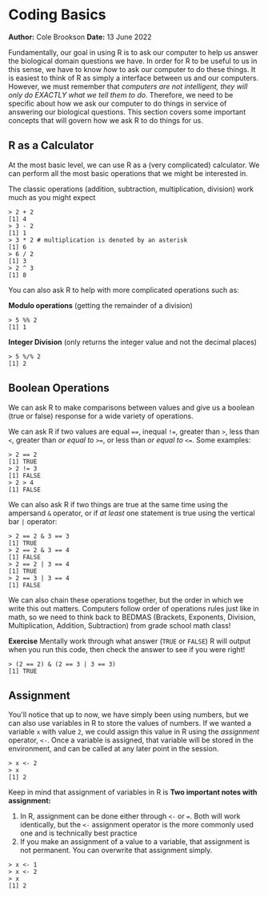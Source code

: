 # Coding Basics
**Author:** Cole Brookson
**Date:** 13 June 2022

Fundamentally, our goal in using R is to ask our computer to help us answer the biological domain questions we have. In order for R to be useful to us in this sense, we have to know *how* to ask our computer to do these things. It is easiest to think of R as simply a interface between us and our computers. However, we must remember that *computers are not intelligent, they will only do EXACTLY what we tell them to do*. Therefore, we need to be specific about how we ask our computer to do things in service of answering our biological questions. This section covers some important concepts that will govern how we ask R to do things for us. 

## R as a Calculator

At the most basic level, we can use R as a (very complicated) calculator. We can perform all the most basic operations that we might be interested in. 

The classic operations (addition, subtraction, multiplication, division) work much as you might expect 

```
> 2 + 2
[1] 4
> 3 - 2
[1] 1
> 3 * 2 # multiplication is denoted by an asterisk
[1] 6
> 6 / 2
[1] 3
> 2 ^ 3
[1] 8
```
You can also ask R to help with more complicated operations such as:

**Modulo operations** (getting the remainder of a division)
```
> 5 %% 2
[1] 1
```
**Integer Division** (only returns the integer value and not the decimal places)
```
> 5 %/% 2
[1] 2
```

## Boolean Operations

We can ask R to make comparisons between values and give us a boolean (true or false) response for a wide variety of operations. 

We can ask R if two values are equal `==`, inequal `!=`, greater than `>`, less than `<`, greater than *or equal to* `>=`, or less than *or equal to* `<=`. Some examples:

```
> 2 == 2
[1] TRUE
> 2 != 3
[1] FALSE
> 2 > 4
[1] FALSE
```

We can also ask R if two things are true at the same time using the ampersand `&` operator, or if *at least* one statement is true using the vertical bar `|` operator:
```
> 2 == 2 & 3 == 3
[1] TRUE
> 2 == 2 & 3 == 4
[1] FALSE
> 2 == 2 | 3 == 4
[1] TRUE
> 2 == 3 | 3 == 4
[1] FALSE
```
We can also chain these operations together, but the order in which we write this out matters. Computers follow order of operations rules just like in math, so we need to think back to BEDMAS (Brackets, Exponents, Division, Multiplication, Addition, Subtraction) from grade school math class! 

**Exercise** Mentally work through what answer (`TRUE` or `FALSE`) R will output when you run this code, then check the answer to see if you were right!
```
> (2 == 2) & (2 == 3 | 3 == 3)
[1] TRUE
```

## Assignment

You'll notice that up to now, we have simply been using numbers, but we can also use variables in R to store the values of numbers. If we wanted a variable `x` with value `2`, we could assign this value in R using the *assignment* operator, `<-`. Once a variable is assigned, that variable will be stored in the environment, and can be called at any later point in the session. 
```
> x <- 2
> x
[1] 2
```

Keep in mind that assignment of variables in R is 
**Two important notes with assignment:**

1) In R, assignment can be done either through `<-` or `=`. Both will work identically, but the `<-` assignment operator is the more commonly used one and is technically best practice
2) If you make an assignment of a value to a variable, that assignment is not permanent. You can overwrite that assignment simply. 

```
> x <- 1
> x <- 2
> x
[1] 2
```